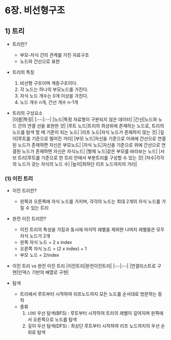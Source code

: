 # 6장. 비선형구조

## 1) 트리

- 트리란?

  - 부모-자식 간의 관계를 가진 자료구조
  - 노드와 간선으로 표현

- 트리의 특징

  1. 비선형 구조이며 계층구조이다.
  2. 각 노드는 하나의 부모노드를 가진다.
  3. 자식 노드 개수는 0개 이상을 가진다.
  4. 노드 개수 n개, 간선 개수 n-1개

- 트리의 구성요소  
   |이름|특징|
  |:--:|:--|
  |노드|특정 자료형이 구분되지 않은 데이터|
  |간선|노드와 노드 간의 연결 선을 표현한 것|
  |루트 노드|트리의 최상위에 존재하는 노드로, 트리의 노드를 탐색 할 때 기준이 되는 노드|
  |리프 노드|자식 노드가 존재하지 않는 것|
  |깊이|루트를 기준으로 떨어진 거리|
  |부모 노드|자신을 기준으로 아래에 간선으로 연결된 노드가 존재하면 자신은 부모노드|
  |자식 노드|자신을 기준으로 위에 간선으로 연결된 노드가 존재하면 자신은 자식노드|
  |형제 노드|같은 부모를 바라보는 노드|
  |서브 트리|루트를 기준으로 한 트리 안에서 부분트리를 구성할 수 있는 것|
  |차수|각각의 노드가 갖는 자식의 노드 수|
  |높이|최하단 리프 노드까지의 거리|

### (1) 이진 트리

- 이진 트리란?

  - 왼쪽과 오른쪽에 자식 노드를 가지며, 각각의 노드는 최대 2개의 자식 노드를 가질 수 있는 트리

- 완전 이진 트리란?

  - 이진 트리의 특성을 가짐과 동시에 마지막 레벨을 제외한 나머지 레벨들은 모두 자식 노드가 2개
  - 왼쪽 자식 노드 = 2 x index
  - 오른쪽 자식 노드 = (2 x index) + 1
  - 부모 노드 = 2/index

- 이진 트리 vs 완전 이진 트리
  |이진트리|완전이진트리|
  |:--|:--|
  |연결리스트로 구현|인덱스 기반의 배열로 구현|

- 탐색
  - 트리에서 루트부터 시작하여 리프노드까지 모든 노드를 순서대로 방문하는 동작
  - 종류
    1. 너비 우선 탐색(BFS) : 루트부터 시작하여 트리의 레벨이 깊어지며 왼쪽에서 오른쪽으로 노드를 탐색
    2. 깊이 우선 탐색(DFS) : 최상단 루트부터 시작하여 리프 노드까지의 우선 순위로 탐색
